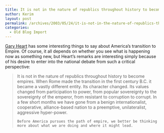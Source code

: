 ```yaml
---
title: It is not in the nature of republics throughout history to become empires.
author: Kerim
layout: post
permalink: /archives/2003/05/24/it-is-not-in-the-nature-of-republics-throughout-history-to-become-empires/
categories:
  - Old Blog Import
---
```

<a href="http://www.garyhartnews.com/hart/blog/archives/000016.php" onclick="_gaq.push(['_trackEvent', 'outbound-article', 'http://www.garyhartnews.com/hart/blog/archives/000016.php', 'Gary Heart']);" >Gary Heart</a> has some interesting things to say about America&#8217;s transition to Empire. Of course, it all depends on whether you see what is happening now as something new, but Heart&#8217;s remarks are interesting simply because of his desire to enter into the national debate from such a critical perspective:


>   It is not in the nature of republics throughout history to become empires. When Rome made the transition in the first century B.C. it became a vastly different entity. Its character changed. Its values changed from participation to power, from popular sovereignty to the sovereignty of the emperor, from resistant to corruption to corrupt. In a few short months we have gone from a benign internationalist, cooperative, alliance-based nation to a preemptive, unilateralist, aggressive hyper-power. 
>   
>   
>     Before America pursues the path of empire, we better be thinking more about what we are doing and where it might lead.
>   



